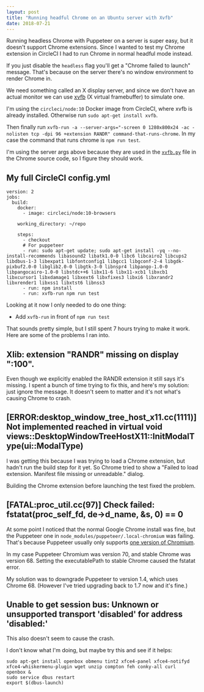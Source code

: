 ```yaml
---
layout: post
title: "Running headful Chrome on an Ubuntu server with Xvfb"
date: 2018-07-21
---
```


Running headless Chrome with Puppeteer on a server is super easy, but it doesn't support Chrome extensions. Since I wanted to test my Chrome extension in CircleCI I had to run Chrome in normal headful mode instead.

If you just disable the `headless` flag you'll get a "Chrome failed to launch" message. That's because on the server there's no window environment to render Chrome in.

We need something called an X display server, and since we don't have an actual monitor we can use [xvfb](https://en.wikipedia.org/wiki/Xvfb) (X virtual framebuffer) to simulate one.

I'm using the `circleci/node:10` Docker image from CircleCI, where xvfb is already installed. Otherwise run `sudo apt-get install xvfb`.

Then finally run `xvfb-run -a --server-args="-screen 0 1280x800x24 -ac -nolisten tcp -dpi 96 +extension RANDR" command-that-runs-chrome`. In my case the command that runs chrome is `npm run test`.

I'm using the server args above because they are used in the [`xvfb.py`](https://chromium.googlesource.com/chromium/src/+/6a162e1ce238e83145921cf55e1477d33d7ba7a1/testing/xvfb.py#92) file in the Chrome source code, so I figure they should work.

## My full CircleCI config.yml

```
version: 2
jobs:
  build:
    docker:
      - image: circleci/node:10-browsers

    working_directory: ~/repo

    steps:
      - checkout
      # For puppeteer
      - run: sudo apt-get update; sudo apt-get install -yq --no-install-recommends libasound2 libatk1.0-0 libc6 libcairo2 libcups2 libdbus-1-3 libexpat1 libfontconfig1 libgcc1 libgconf-2-4 libgdk-pixbuf2.0-0 libglib2.0-0 libgtk-3-0 libnspr4 libpango-1.0-0 libpangocairo-1.0-0 libstdc++6 libx11-6 libx11-xcb1 libxcb1 libxcursor1 libxdamage1 libxext6 libxfixes3 libxi6 libxrandr2 libxrender1 libxss1 libxtst6 libnss3
      - run: npm install
      - run: xvfb-run npm run test
```

Looking at it now I only needed to do one thing:

- Add `xvfb-run` in front of `npm run test`

That sounds pretty simple, but I still spent 7 hours trying to make it work. Here are some of the problems I ran into.

## Xlib: extension "RANDR" missing on display ":100".

Even though we explicitly enabled the RANDR extension it still says it's missing. I spent a bunch of time trying to fix this, and here's my solution: just ignore the message. It doesn't seem to matter and it's not what's causing Chrome to crash.

## [ERROR:desktop_window_tree_host_x11.cc(1111)] Not implemented reached in virtual void views::DesktopWindowTreeHostX11::InitModalType(ui::ModalType)

I was getting this because I was trying to load a Chrome extension, but hadn't run the build step for it yet. So Chrome tried to show a "Failed to load extension. Manifest file missing or unreadable." dialog.

Building the Chrome extension before launching the test fixed the problem.

## [FATAL:proc_util.cc(97)] Check failed: fstatat(proc_self_fd, de->d_name, &s, 0) == 0

At some point I noticed that the normal Google Chrome install was fine, but the Puppeteer one in `node_modules/puppeteer/.local-chromium` was failing. That's because Puppeteer usually only supports [one version of Chromium](https://github.com/GoogleChrome/puppeteer#q-why-doesnt-puppeteer-vxxx-work-with-chromium-vyyy).

In my case Puppeteer Chromium was version 70, and stable Chrome was version 68. Setting the executablePath to stable Chrome caused the fstatat error.

My solution was to downgrade Puppeteer to version 1.4, which uses Chrome 68. (However I've tried upgrading back to 1.7 now and it's fine.)

## Unable to get session bus: Unknown or unsupported transport 'disabled' for address 'disabled:'

This also doesn't seem to cause the crash.

I don't know what I'm doing, but maybe try this and see if it helps:

```
sudo apt-get install openbox obmenu tint2 xfce4-panel xfce4-notifyd xfce4-whiskermenu-plugin wget unzip compton feh conky-all curl
openbox &
sudo service dbus restart
export $(dbus-launch)
```
